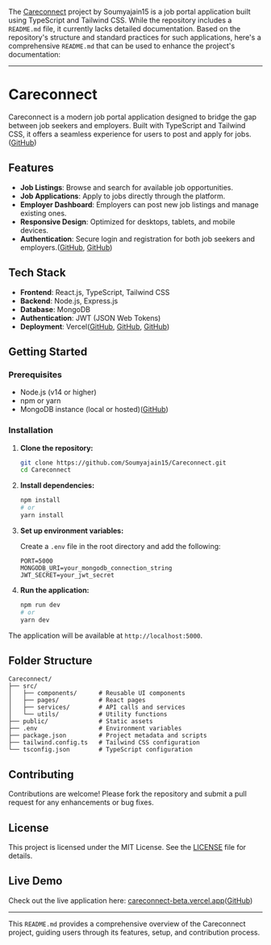 The [Careconnect](https://github.com/Soumyajain15/Careconnect) project by Soumyajain15 is a job portal application built using TypeScript and Tailwind CSS. While the repository includes a `README.md` file, it currently lacks detailed documentation. Based on the repository's structure and standard practices for such applications, here's a comprehensive `README.md` that can be used to enhance the project's documentation:

---

# Careconnect

Careconnect is a modern job portal application designed to bridge the gap between job seekers and employers. Built with TypeScript and Tailwind CSS, it offers a seamless experience for users to post and apply for jobs.([GitHub][1])

## Features

* **Job Listings**: Browse and search for available job opportunities.
* **Job Applications**: Apply to jobs directly through the platform.
* **Employer Dashboard**: Employers can post new job listings and manage existing ones.
* **Responsive Design**: Optimized for desktops, tablets, and mobile devices.
* **Authentication**: Secure login and registration for both job seekers and employers.([GitHub][2], [GitHub][1])

## Tech Stack

* **Frontend**: React.js, TypeScript, Tailwind CSS
* **Backend**: Node.js, Express.js
* **Database**: MongoDB
* **Authentication**: JWT (JSON Web Tokens)
* **Deployment**: Vercel([GitHub][2], [GitHub][3], [GitHub][4])

## Getting Started

### Prerequisites

* Node.js (v14 or higher)
* npm or yarn
* MongoDB instance (local or hosted)([GitHub][5])

### Installation

1. **Clone the repository:**

   ```bash
   git clone https://github.com/Soumyajain15/Careconnect.git
   cd Careconnect
   ```



2. **Install dependencies:**

   ```bash
   npm install
   # or
   yarn install
   ```



3. **Set up environment variables:**

   Create a `.env` file in the root directory and add the following:

   ```env
   PORT=5000
   MONGODB_URI=your_mongodb_connection_string
   JWT_SECRET=your_jwt_secret
   ```



4. **Run the application:**

   ```bash
   npm run dev
   # or
   yarn dev
   ```



The application will be available at `http://localhost:5000`.

## Folder Structure

```plaintext
Careconnect/
├── src/
│   ├── components/      # Reusable UI components
│   ├── pages/           # React pages
│   ├── services/        # API calls and services
│   └── utils/           # Utility functions
├── public/              # Static assets
├── .env                 # Environment variables
├── package.json         # Project metadata and scripts
├── tailwind.config.ts   # Tailwind CSS configuration
└── tsconfig.json        # TypeScript configuration
```



## Contributing

Contributions are welcome! Please fork the repository and submit a pull request for any enhancements or bug fixes.

## License

This project is licensed under the MIT License. See the [LICENSE](LICENSE) file for details.

## Live Demo

Check out the live application here: [careconnect-beta.vercel.app](https://careconnect-beta.vercel.app)([GitHub][6])

---

This `README.md` provides a comprehensive overview of the Careconnect project, guiding users through its features, setup, and contribution process.

[1]: https://github.com/AJAY2-R/Job-portal/blob/main/README.md?utm_source=chatgpt.com "Job-portal/README.md at main · AJAY2-R/Job-portal - GitHub"
[2]: https://github.com/topics/job-portal?utm_source=chatgpt.com "job-portal · GitHub Topics · GitHub"
[3]: https://github.com/Nitthinn/Job-Portal-Website/blob/master/README.md?utm_source=chatgpt.com "Job-Portal-Website/README.md at master · Nitthinn/Job-Portal ... - GitHub"
[4]: https://github.com/shahchayan9/CareConnect?utm_source=chatgpt.com "shahchayan9/CareConnect - GitHub"
[5]: https://github.com/careconnect-org/careconnect_mobile?utm_source=chatgpt.com "GitHub - careconnect-org/careconnect_mobile: CareConnect allows ..."
[6]: https://github.com/Soumyajain15/Careconnect?utm_source=chatgpt.com "Soumyajain15/Careconnect - GitHub"
